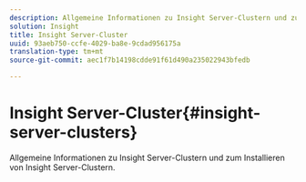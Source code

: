 ```yaml
---
description: Allgemeine Informationen zu Insight Server-Clustern und zum Installieren von Insight Server-Clustern.
solution: Insight
title: Insight Server-Cluster
uuid: 93aeb750-ccfe-4029-ba8e-9cdad956175a
translation-type: tm+mt
source-git-commit: aec1f7b14198cdde91f61d490a235022943bfedb

---
```



# Insight Server-Cluster{#insight-server-clusters}

Allgemeine Informationen zu Insight Server-Clustern und zum Installieren von Insight Server-Clustern.

